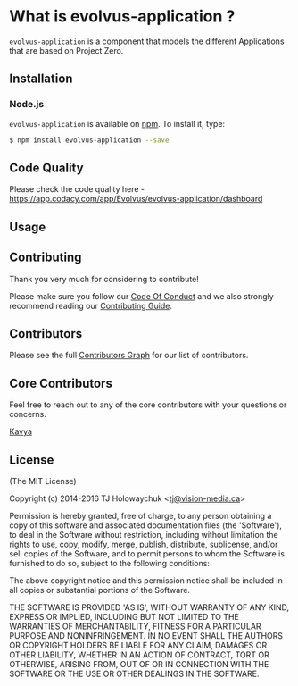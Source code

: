 # What is evolvus-application ?

`evolvus-application` is a component that models the different Applications that are based on Project Zero.

## Installation

### Node.js
`evolvus-application` is available on [npm](http://npmjs.org). To install it, type:

```bash
$ npm install evolvus-application --save
```

## Code Quality
Please check the code quality here - https://app.codacy.com/app/Evolvus/evolvus-application/dashboard

## Usage


## Contributing
Thank you very much for considering to contribute!

Please make sure you follow our [Code Of Conduct](CODE_OF_CONDUCT.md) and we also strongly recommend reading our [Contributing Guide](CONTRIBUTING.md).


## Contributors

Please see the full [Contributors Graph](https://github.com/evolvus/evolvus-application/graphs/contributors) for our list of contributors.

## Core Contributors

Feel free to reach out to any of the core contributors with your questions or
concerns.

[Kavya](https://github.com/KmKavya)

## License
(The MIT License)

Copyright (c) 2014-2016 TJ Holowaychuk &lt;tj@vision-media.ca&gt;

Permission is hereby granted, free of charge, to any person obtaining
a copy of this software and associated documentation files (the
'Software'), to deal in the Software without restriction, including
without limitation the rights to use, copy, modify, merge, publish,
distribute, sublicense, and/or sell copies of the Software, and to
permit persons to whom the Software is furnished to do so, subject to
the following conditions:

The above copyright notice and this permission notice shall be
included in all copies or substantial portions of the Software.

THE SOFTWARE IS PROVIDED 'AS IS', WITHOUT WARRANTY OF ANY KIND,
EXPRESS OR IMPLIED, INCLUDING BUT NOT LIMITED TO THE WARRANTIES OF
MERCHANTABILITY, FITNESS FOR A PARTICULAR PURPOSE AND NONINFRINGEMENT.
IN NO EVENT SHALL THE AUTHORS OR COPYRIGHT HOLDERS BE LIABLE FOR ANY
CLAIM, DAMAGES OR OTHER LIABILITY, WHETHER IN AN ACTION OF CONTRACT,
TORT OR OTHERWISE, ARISING FROM, OUT OF OR IN CONNECTION WITH THE
SOFTWARE OR THE USE OR OTHER DEALINGS IN THE SOFTWARE.
